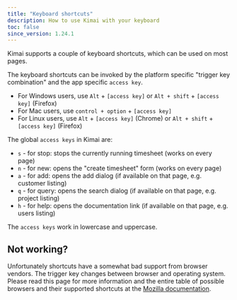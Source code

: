 ```yaml
---
title: "Keyboard shortcuts"
description: How to use Kimai with your keyboard
toc: false
since_version: 1.24.1
---
```


Kimai supports a couple of keyboard shortcuts, which can be used on most pages.

The keyboard shortcuts can be invoked by the platform specific "trigger key combination" and the app specific `access key`. 

- For Windows users, use `Alt` + `[access key]` or `Alt + shift` + `[access key]` (Firefox)
- For Mac users, use `control + option` + `[access key]`
- For Linux users, use `Alt` + `[access key]` (Chrome) or `Alt + shift` + `[access key]` (Firefox)

The global `access keys` in Kimai are:
- `s` - for stop: stops the currently running timesheet (works on every page) 
- `n` -  for new: opens the "create timesheet" form (works on every page)
- `a` - for add: opens the add dialog (if available on that page, e.g. customer listing) 
- `q` - for query: opens the search dialog (if available on that page, e.g. project listing) 
- `h` - for help: opens the documentation link (if available on that page, e.g. users listing)

The `access keys` work in lowercase and uppercase.

## Not working?

Unfortunately shortcuts have a somewhat bad support from browser vendors.
The trigger key changes between browser and operating system.
Please read this page for more information and the entire table of possible browsers and their supported shortcuts at the 
[Mozilla documentation](https://developer.mozilla.org/en-US/docs/Web/HTML/Global_attributes/accesskey).

